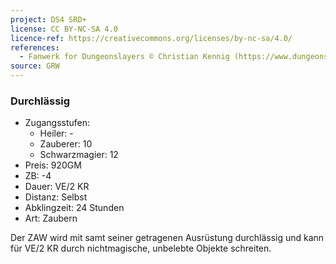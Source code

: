 ```yaml
---
project: DS4 SRD+
license: CC BY-NC-SA 4.0
licence-ref: https://creativecommons.org/licenses/by-nc-sa/4.0/
references: 
  - Fanwerk for Dungeonslayers © Christian Kennig (https://www.dungeonslayers.net/)
source: GRW
---
```


### Durchlässig

- Zugangsstufen:
  - Heiler: -
  - Zauberer: 10
  - Schwarzmagier: 12
- Preis: 920GM
- ZB: -4
- Dauer: VE/2 KR
- Distanz: Selbst
- Abklingzeit: 24 Stunden
- Art: Zaubern

Der ZAW wird mit samt seiner getragenen Ausrüstung durchlässig und kann für VE/2 KR durch nichtmagische, unbelebte Objekte schreiten.

